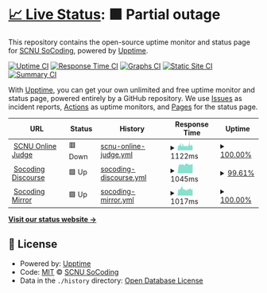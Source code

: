 # [📈 Live Status](https://status.socoding.cn): <!--live status--> **🟧 Partial outage**

This repository contains the open-source uptime monitor and status page for [SCNU SoCoding](https://socoding.cn), powered by [Upptime](https://github.com/upptime/upptime).

[![Uptime CI](https://github.com/scnu-socoding/status/workflows/Uptime%20CI/badge.svg)](https://github.com/scnu-socoding/status/actions?query=workflow%3A%22Uptime+CI%22)
[![Response Time CI](https://github.com/scnu-socoding/status/workflows/Response%20Time%20CI/badge.svg)](https://github.com/scnu-socoding/status/actions?query=workflow%3A%22Response+Time+CI%22)
[![Graphs CI](https://github.com/scnu-socoding/status/workflows/Graphs%20CI/badge.svg)](https://github.com/scnu-socoding/status/actions?query=workflow%3A%22Graphs+CI%22)
[![Static Site CI](https://github.com/scnu-socoding/status/workflows/Static%20Site%20CI/badge.svg)](https://github.com/scnu-socoding/status/actions?query=workflow%3A%22Static+Site+CI%22)
[![Summary CI](https://github.com/scnu-socoding/status/workflows/Summary%20CI/badge.svg)](https://github.com/scnu-socoding/status/actions?query=workflow%3A%22Summary+CI%22)

With [Upptime](https://upptime.js.org), you can get your own unlimited and free uptime monitor and status page, powered entirely by a GitHub repository. We use [Issues](https://github.com/scnu-socoding/status/issues) as incident reports, [Actions](https://github.com/scnu-socoding/status/actions) as uptime monitors, and [Pages](https://status.socoding.cn) for the status page.

<!--start: status pages-->
<!-- This summary is generated by Upptime (https://github.com/upptime/upptime) -->
<!-- Do not edit this manually, your changes will be overwritten -->
<!-- prettier-ignore -->
| URL | Status | History | Response Time | Uptime |
| --- | ------ | ------- | ------------- | ------ |
| <img alt="" src="https://favicons.githubusercontent.com/oj.socoding.cn" height="13"> [SCNU Online Judge](https://oj.socoding.cn/) | 🟥 Down | [scnu-online-judge.yml](https://github.com/scnu-socoding/status/commits/HEAD/history/scnu-online-judge.yml) | <details><summary><img alt="Response time graph" src="./graphs/scnu-online-judge/response-time-week.png" height="20"> 1122ms</summary><br><a href="https://status.socoding.cn/history/scnu-online-judge"><img alt="Response time 1115" src="https://img.shields.io/endpoint?url=https%3A%2F%2Fraw.githubusercontent.com%2Fscnu-socoding%2Fstatus%2FHEAD%2Fapi%2Fscnu-online-judge%2Fresponse-time.json"></a><br><a href="https://status.socoding.cn/history/scnu-online-judge"><img alt="24-hour response time 971" src="https://img.shields.io/endpoint?url=https%3A%2F%2Fraw.githubusercontent.com%2Fscnu-socoding%2Fstatus%2FHEAD%2Fapi%2Fscnu-online-judge%2Fresponse-time-day.json"></a><br><a href="https://status.socoding.cn/history/scnu-online-judge"><img alt="7-day response time 1122" src="https://img.shields.io/endpoint?url=https%3A%2F%2Fraw.githubusercontent.com%2Fscnu-socoding%2Fstatus%2FHEAD%2Fapi%2Fscnu-online-judge%2Fresponse-time-week.json"></a><br><a href="https://status.socoding.cn/history/scnu-online-judge"><img alt="30-day response time 1115" src="https://img.shields.io/endpoint?url=https%3A%2F%2Fraw.githubusercontent.com%2Fscnu-socoding%2Fstatus%2FHEAD%2Fapi%2Fscnu-online-judge%2Fresponse-time-month.json"></a><br><a href="https://status.socoding.cn/history/scnu-online-judge"><img alt="1-year response time 1115" src="https://img.shields.io/endpoint?url=https%3A%2F%2Fraw.githubusercontent.com%2Fscnu-socoding%2Fstatus%2FHEAD%2Fapi%2Fscnu-online-judge%2Fresponse-time-year.json"></a></details> | <details><summary><a href="https://status.socoding.cn/history/scnu-online-judge">100.00%</a></summary><a href="https://status.socoding.cn/history/scnu-online-judge"><img alt="All-time uptime 98.05%" src="https://img.shields.io/endpoint?url=https%3A%2F%2Fraw.githubusercontent.com%2Fscnu-socoding%2Fstatus%2FHEAD%2Fapi%2Fscnu-online-judge%2Fuptime.json"></a><br><a href="https://status.socoding.cn/history/scnu-online-judge"><img alt="24-hour uptime 100.00%" src="https://img.shields.io/endpoint?url=https%3A%2F%2Fraw.githubusercontent.com%2Fscnu-socoding%2Fstatus%2FHEAD%2Fapi%2Fscnu-online-judge%2Fuptime-day.json"></a><br><a href="https://status.socoding.cn/history/scnu-online-judge"><img alt="7-day uptime 100.00%" src="https://img.shields.io/endpoint?url=https%3A%2F%2Fraw.githubusercontent.com%2Fscnu-socoding%2Fstatus%2FHEAD%2Fapi%2Fscnu-online-judge%2Fuptime-week.json"></a><br><a href="https://status.socoding.cn/history/scnu-online-judge"><img alt="30-day uptime 98.05%" src="https://img.shields.io/endpoint?url=https%3A%2F%2Fraw.githubusercontent.com%2Fscnu-socoding%2Fstatus%2FHEAD%2Fapi%2Fscnu-online-judge%2Fuptime-month.json"></a><br><a href="https://status.socoding.cn/history/scnu-online-judge"><img alt="1-year uptime 98.05%" src="https://img.shields.io/endpoint?url=https%3A%2F%2Fraw.githubusercontent.com%2Fscnu-socoding%2Fstatus%2FHEAD%2Fapi%2Fscnu-online-judge%2Fuptime-year.json"></a></details>
| <img alt="" src="https://favicons.githubusercontent.com/socoding.cn" height="13"> [Socoding Discourse](https://socoding.cn/) | 🟩 Up | [socoding-discourse.yml](https://github.com/scnu-socoding/status/commits/HEAD/history/socoding-discourse.yml) | <details><summary><img alt="Response time graph" src="./graphs/socoding-discourse/response-time-week.png" height="20"> 1045ms</summary><br><a href="https://status.socoding.cn/history/socoding-discourse"><img alt="Response time 1030" src="https://img.shields.io/endpoint?url=https%3A%2F%2Fraw.githubusercontent.com%2Fscnu-socoding%2Fstatus%2FHEAD%2Fapi%2Fsocoding-discourse%2Fresponse-time.json"></a><br><a href="https://status.socoding.cn/history/socoding-discourse"><img alt="24-hour response time 1079" src="https://img.shields.io/endpoint?url=https%3A%2F%2Fraw.githubusercontent.com%2Fscnu-socoding%2Fstatus%2FHEAD%2Fapi%2Fsocoding-discourse%2Fresponse-time-day.json"></a><br><a href="https://status.socoding.cn/history/socoding-discourse"><img alt="7-day response time 1045" src="https://img.shields.io/endpoint?url=https%3A%2F%2Fraw.githubusercontent.com%2Fscnu-socoding%2Fstatus%2FHEAD%2Fapi%2Fsocoding-discourse%2Fresponse-time-week.json"></a><br><a href="https://status.socoding.cn/history/socoding-discourse"><img alt="30-day response time 1030" src="https://img.shields.io/endpoint?url=https%3A%2F%2Fraw.githubusercontent.com%2Fscnu-socoding%2Fstatus%2FHEAD%2Fapi%2Fsocoding-discourse%2Fresponse-time-month.json"></a><br><a href="https://status.socoding.cn/history/socoding-discourse"><img alt="1-year response time 1030" src="https://img.shields.io/endpoint?url=https%3A%2F%2Fraw.githubusercontent.com%2Fscnu-socoding%2Fstatus%2FHEAD%2Fapi%2Fsocoding-discourse%2Fresponse-time-year.json"></a></details> | <details><summary><a href="https://status.socoding.cn/history/socoding-discourse">99.61%</a></summary><a href="https://status.socoding.cn/history/socoding-discourse"><img alt="All-time uptime 99.68%" src="https://img.shields.io/endpoint?url=https%3A%2F%2Fraw.githubusercontent.com%2Fscnu-socoding%2Fstatus%2FHEAD%2Fapi%2Fsocoding-discourse%2Fuptime.json"></a><br><a href="https://status.socoding.cn/history/socoding-discourse"><img alt="24-hour uptime 100.00%" src="https://img.shields.io/endpoint?url=https%3A%2F%2Fraw.githubusercontent.com%2Fscnu-socoding%2Fstatus%2FHEAD%2Fapi%2Fsocoding-discourse%2Fuptime-day.json"></a><br><a href="https://status.socoding.cn/history/socoding-discourse"><img alt="7-day uptime 99.61%" src="https://img.shields.io/endpoint?url=https%3A%2F%2Fraw.githubusercontent.com%2Fscnu-socoding%2Fstatus%2FHEAD%2Fapi%2Fsocoding-discourse%2Fuptime-week.json"></a><br><a href="https://status.socoding.cn/history/socoding-discourse"><img alt="30-day uptime 99.68%" src="https://img.shields.io/endpoint?url=https%3A%2F%2Fraw.githubusercontent.com%2Fscnu-socoding%2Fstatus%2FHEAD%2Fapi%2Fsocoding-discourse%2Fuptime-month.json"></a><br><a href="https://status.socoding.cn/history/socoding-discourse"><img alt="1-year uptime 99.68%" src="https://img.shields.io/endpoint?url=https%3A%2F%2Fraw.githubusercontent.com%2Fscnu-socoding%2Fstatus%2FHEAD%2Fapi%2Fsocoding-discourse%2Fuptime-year.json"></a></details>
| <img alt="" src="https://favicons.githubusercontent.com/mirrors.socoding.cn" height="13"> [Socoding Mirror](https://mirrors.socoding.cn/) | 🟩 Up | [socoding-mirror.yml](https://github.com/scnu-socoding/status/commits/HEAD/history/socoding-mirror.yml) | <details><summary><img alt="Response time graph" src="./graphs/socoding-mirror/response-time-week.png" height="20"> 1017ms</summary><br><a href="https://status.socoding.cn/history/socoding-mirror"><img alt="Response time 1022" src="https://img.shields.io/endpoint?url=https%3A%2F%2Fraw.githubusercontent.com%2Fscnu-socoding%2Fstatus%2FHEAD%2Fapi%2Fsocoding-mirror%2Fresponse-time.json"></a><br><a href="https://status.socoding.cn/history/socoding-mirror"><img alt="24-hour response time 997" src="https://img.shields.io/endpoint?url=https%3A%2F%2Fraw.githubusercontent.com%2Fscnu-socoding%2Fstatus%2FHEAD%2Fapi%2Fsocoding-mirror%2Fresponse-time-day.json"></a><br><a href="https://status.socoding.cn/history/socoding-mirror"><img alt="7-day response time 1017" src="https://img.shields.io/endpoint?url=https%3A%2F%2Fraw.githubusercontent.com%2Fscnu-socoding%2Fstatus%2FHEAD%2Fapi%2Fsocoding-mirror%2Fresponse-time-week.json"></a><br><a href="https://status.socoding.cn/history/socoding-mirror"><img alt="30-day response time 1022" src="https://img.shields.io/endpoint?url=https%3A%2F%2Fraw.githubusercontent.com%2Fscnu-socoding%2Fstatus%2FHEAD%2Fapi%2Fsocoding-mirror%2Fresponse-time-month.json"></a><br><a href="https://status.socoding.cn/history/socoding-mirror"><img alt="1-year response time 1022" src="https://img.shields.io/endpoint?url=https%3A%2F%2Fraw.githubusercontent.com%2Fscnu-socoding%2Fstatus%2FHEAD%2Fapi%2Fsocoding-mirror%2Fresponse-time-year.json"></a></details> | <details><summary><a href="https://status.socoding.cn/history/socoding-mirror">100.00%</a></summary><a href="https://status.socoding.cn/history/socoding-mirror"><img alt="All-time uptime 98.87%" src="https://img.shields.io/endpoint?url=https%3A%2F%2Fraw.githubusercontent.com%2Fscnu-socoding%2Fstatus%2FHEAD%2Fapi%2Fsocoding-mirror%2Fuptime.json"></a><br><a href="https://status.socoding.cn/history/socoding-mirror"><img alt="24-hour uptime 100.00%" src="https://img.shields.io/endpoint?url=https%3A%2F%2Fraw.githubusercontent.com%2Fscnu-socoding%2Fstatus%2FHEAD%2Fapi%2Fsocoding-mirror%2Fuptime-day.json"></a><br><a href="https://status.socoding.cn/history/socoding-mirror"><img alt="7-day uptime 100.00%" src="https://img.shields.io/endpoint?url=https%3A%2F%2Fraw.githubusercontent.com%2Fscnu-socoding%2Fstatus%2FHEAD%2Fapi%2Fsocoding-mirror%2Fuptime-week.json"></a><br><a href="https://status.socoding.cn/history/socoding-mirror"><img alt="30-day uptime 98.87%" src="https://img.shields.io/endpoint?url=https%3A%2F%2Fraw.githubusercontent.com%2Fscnu-socoding%2Fstatus%2FHEAD%2Fapi%2Fsocoding-mirror%2Fuptime-month.json"></a><br><a href="https://status.socoding.cn/history/socoding-mirror"><img alt="1-year uptime 98.87%" src="https://img.shields.io/endpoint?url=https%3A%2F%2Fraw.githubusercontent.com%2Fscnu-socoding%2Fstatus%2FHEAD%2Fapi%2Fsocoding-mirror%2Fuptime-year.json"></a></details>

<!--end: status pages-->

[**Visit our status website →**](https://status.socoding.cn)

## 📄 License

- Powered by: [Upptime](https://github.com/upptime/upptime)
- Code: [MIT](./LICENSE) © [SCNU SoCoding](https://socoding.cn)
- Data in the `./history` directory: [Open Database License](https://opendatacommons.org/licenses/odbl/1-0/)
